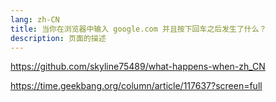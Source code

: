 ```yaml
---
lang: zh-CN
title: 当你在浏览器中输入 google.com 并且按下回车之后发生了什么？
description: 页面的描述
---
```


https://github.com/skyline75489/what-happens-when-zh_CN

https://time.geekbang.org/column/article/117637?screen=full